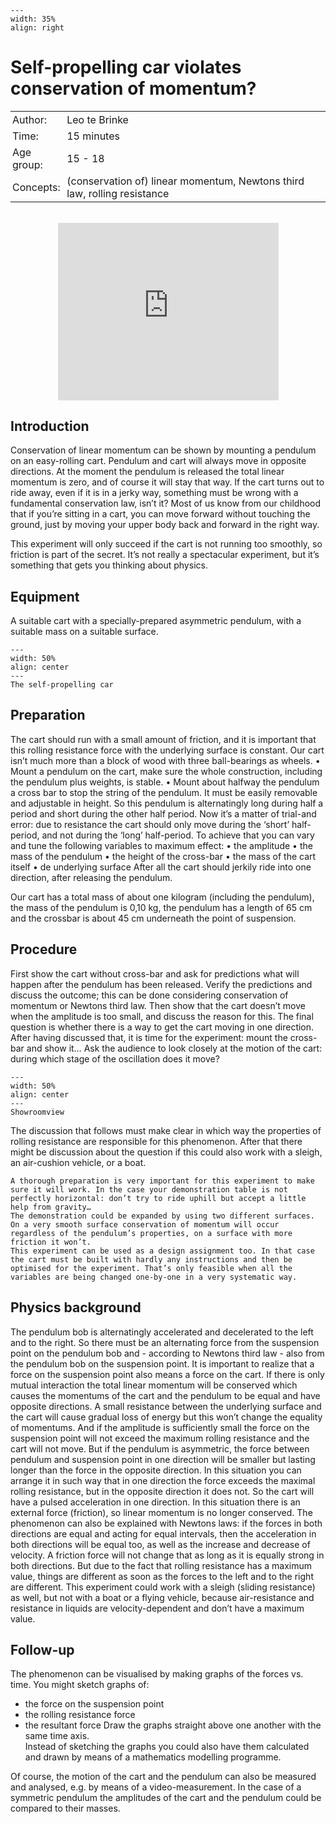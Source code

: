 
```{figure} ../../figures/ready.png
---
width: 35%
align: right
```

# Self-propelling car violates conservation of momentum?

<table style="width: 100%; border-collapse: collapse; border: none;">
    <tr style="background-color: var(--background-color);">  
        <td style="text-align: left; padding: 3px; border: none; color: var(--text-color)">Author:</td>
        <td style="text-align: left; padding: 3px; border: none; color: var(--text-color)">Leo te Brinke</td>
    </tr>
    <tr style="background-color: var(--background-color);"> 
        <td style="text-align: left; padding: 3px; border: none; color: var(--text-color)">Time:</td>
        <td style="text-align: left; padding: 3px; border: none; color: var(--text-color)">15 minutes</td>
    </tr>
    <tr style="background-color: var(--background-color);"> 
        <td style="text-align: left; padding: 3px; border: none; color: var(--text-color)">Age group:</td>
        <td style="text-align: left; padding: 3px; border: none; color: var(--text-color)">15 - 18</td>
    </tr>
    <tr style="background-color: var(--background-color);"> 
        <td style="text-align: left; padding: 3px; border: none; color: var(--text-color)">Concepts:</td>
        <td style="text-align: left; padding: 3px; border: none; color: var(--text-color)"> (conservation of) linear momentum, Newtons third law, rolling resistance</td>
    </tr>
</table><br>

<div style="display: flex; justify-content: center;">
    <div style="position: relative; width: 70%; height: 0; padding-bottom: 56.25%;">
        <iframe
            src="https://www.youtube.com/embed/AlzA5F4IBhw"
            style="position: absolute; top: 0; left: 0; width: 100%; height: 100%;"
            frameborder="0"
            allow="accelerometer; autoplay; clipboard-write; encrypted-media; gyroscope; picture-in-picture"
            allowfullscreen
        ></iframe>
    </div>
</div>


## Introduction
Conservation of linear momentum can be shown by mounting a pendulum on an easy-rolling cart. Pendulum and cart will always move in opposite directions. At the moment the pendulum is released the total linear momentum is zero, and of course it will stay that way.
If the cart turns out to ride away, even if it is in a jerky way, something must be wrong with a fundamental conservation law, isn’t it?
Most of us know from our childhood that if you’re sitting in a cart, you can move forward without touching the ground, just by moving your upper body back and forward in the right way.

This experiment will only succeed if the cart is not running too smoothly, so friction is part of the secret. It’s not really a spectacular experiment, but it’s something that gets you thinking about physics.

## Equipment
A suitable cart with a specially-prepared asymmetric pendulum, with a suitable mass on a suitable surface.
```{figure} demo15_figure1.jpg
---
width: 50%
align: center
---
The self-propelling car
```

## Preparation
The cart should run with a small amount of friction, and it is important that this rolling resistance force with the underlying surface is constant. Our cart isn’t much more than a block of wood with three ball-bearings as wheels.
•	Mount a pendulum on the cart, make sure the whole construction, including the pendulum plus weights, is stable.
•	Mount about halfway the pendulum a cross bar to stop the string of the pendulum. It must be easily removable and adjustable in height.
So this pendulum is alternatingly long during half a period and short during the other half period.
Now it’s a matter of trial-and error: due to resistance the cart should only move during the ‘short’ half-period, and not during the ‘long’ half-period. To achieve that you can vary and tune the following variables to maximum effect:
•	the amplitude 
•	the mass of the pendulum
•	the height of the cross-bar
•	the mass of the cart itself 
•	de underlying surface
After all the cart should jerkily ride into one direction, after releasing the pendulum. 

Our cart has a total mass of about one kilogram (including the pendulum), the mass of the pendulum is 0,10 kg, the pendulum has a length of 65 cm and the crossbar is about 45 cm underneath the point of suspension.

## Procedure
First show the cart without cross-bar and ask for predictions what will happen after the pendulum has been released. Verify the predictions and discuss the outcome; this can be done considering conservation of momentum or Newtons third law.
Then show that the cart doesn’t move when the amplitude is too small, and discuss the reason for this.
The final question is whether there is a way to get the cart moving in one direction. After having discussed that, it is time for the experiment: mount the cross-bar and show it…
Ask the audience to look closely at the motion of the cart: during which stage of the oscillation does it move?

```{figure} demo15_figure2.jpg
---
width: 50%
align: center
---
Showroomview
```

The discussion that follows must make clear in which way the properties of rolling resistance are responsible for this phenomenon.
After that there might be discussion about the question if this could also work with a sleigh, an air-cushion vehicle, or a boat.

```{tip}
A thorough preparation is very important for this experiment to make sure it will work. In the case your demonstration table is not perfectly horizontal: don’t try to ride uphill but accept a little help from gravity…
The demonstration could be expanded by using two different surfaces. On a very smooth surface conservation of momentum will occur regardless of the pendulum’s properties, on a surface with more friction it won’t. 
This experiment can be used as a design assignment too. In that case the cart must be built with hardly any instructions and then be optimised for the experiment. That’s only feasible when all the variables are being changed one-by-one in a very systematic way.
```

## Physics background
The pendulum bob is alternatingly accelerated and decelerated to the left and to the right.  So there must be an alternating force from the suspension point on the pendulum bob and - according to Newtons third law - also from the pendulum bob on the suspension point. It is important to realize that a force on the suspension point also means a force on the cart. 
If there is only mutual interaction the total linear momentum will be conserved which causes the momentums of the cart and the pendulum to be equal and have opposite directions. A small resistance between the underlying surface and the cart will cause gradual loss of energy but this won’t change the equality of momentums. And if the amplitude is sufficiently small the force on the suspension point will not exceed the maximum rolling resistance and the cart will not move.
But if the pendulum is asymmetric, the force between pendulum and suspension point in one direction will be smaller but lasting longer than the force in the opposite direction. In this situation you can arrange it in such way that in one direction the force exceeds the maximal rolling resistance, but in the opposite direction it does not. So the cart will have a pulsed acceleration in one direction. In this situation there is an external force (friction), so linear momentum is no longer conserved. 
The phenomenon can also be explained with Newtons laws: if the forces in both directions are equal and acting for equal intervals, then the acceleration in both directions will be equal too, as well as the increase and decrease of velocity. A friction force will not change that as long as it is equally strong in both directions. But due to the fact that rolling resistance has a maximum value, things are different as soon as the forces to the left and to the right are different.
This experiment could work with a sleigh (sliding resistance) as well, but not with a boat or a flying vehicle, because air-resistance and resistance in liquids are velocity-dependent and don’t have a maximum value. 


## Follow-up
The phenomenon can be visualised by making graphs of the forces vs. time. You might sketch graphs of:
-	the force on the suspension point
-	the rolling resistance force
-	the resultant force
Draw the graphs straight above one another with the same time axis.<br>
Instead of sketching the graphs you could also have them calculated and drawn by means of a mathematics modelling programme.

Of course, the motion of the cart and the pendulum can also be measured and analysed, e.g. by means of a video-measurement. In the case of a symmetric pendulum the amplitudes of the cart and the pendulum could be compared to their masses.
